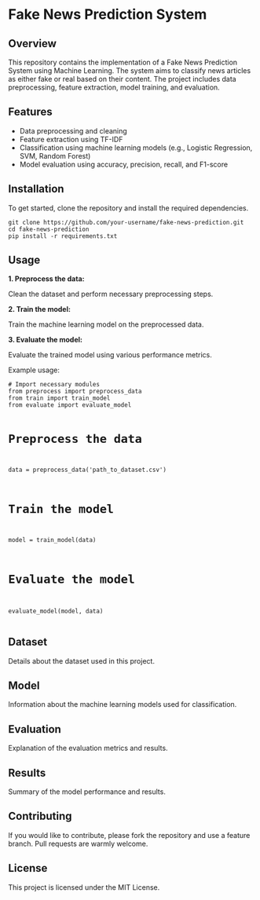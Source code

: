 <!DOCTYPE html>
<html lang="en">
<head>
    <meta charset="UTF-8">
    <title>Fake News Prediction System</title>
</head>
<body>

<h1>Fake News Prediction System</h1>

<h2>Overview</h2>
<p>This repository contains the implementation of a Fake News Prediction System using Machine Learning. The system aims to classify news articles as either fake or real based on their content. The project includes data preprocessing, feature extraction, model training, and evaluation.</p>

<h2>Features</h2>
<ul>
    <li>Data preprocessing and cleaning</li>
    <li>Feature extraction using TF-IDF</li>
    <li>Classification using machine learning models (e.g., Logistic Regression, SVM, Random Forest)</li>
    <li>Model evaluation using accuracy, precision, recall, and F1-score</li>
</ul>

<h2>Installation</h2>
<p>To get started, clone the repository and install the required dependencies.</p>
<pre><code>git clone https://github.com/your-username/fake-news-prediction.git
cd fake-news-prediction
pip install -r requirements.txt
</code></pre>

<h2>Usage</h2>
<p><strong>1. Preprocess the data:</strong></p>
<p>Clean the dataset and perform necessary preprocessing steps.</p>
<p><strong>2. Train the model:</strong></p>
<p>Train the machine learning model on the preprocessed data.</p>
<p><strong>3. Evaluate the model:</strong></p>
<p>Evaluate the trained model using various performance metrics.</p>

<p>Example usage:</p>
<pre><code># Import necessary modules
from preprocess import preprocess_data
from train import train_model
from evaluate import evaluate_model

# Preprocess the data
data = preprocess_data('path_to_dataset.csv')

# Train the model
model = train_model(data)

# Evaluate the model
evaluate_model(model, data)
</code></pre>

<h2>Dataset</h2>
<p>Details about the dataset used in this project.</p>

<h2>Model</h2>
<p>Information about the machine learning models used for classification.</p>

<h2>Evaluation</h2>
<p>Explanation of the evaluation metrics and results.</p>

<h2>Results</h2>
<p>Summary of the model performance and results.</p>

<h2>Contributing</h2>
<p>If you would like to contribute, please fork the repository and use a feature branch. Pull requests are warmly welcome.</p>

<h2>License</h2>
<p>This project is licensed under the MIT License.</p>

</body>
</html>
